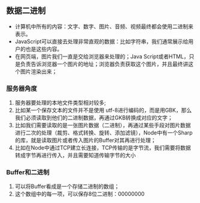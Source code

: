## 数据二进制

- 计算机中所有的内容：文字、数字、图片、音频、视频最终都会使用二进制来表示。
- JavaScript可以直接去处理非常直观的数据：比如字符串，我们通常展示给用户的也是这些内容。
- 在网页端，图片我们一直是交给浏览器来处理的；Java Script或者HTML，只是负责告诉浏览器一个图片的地址；浏览器负责获取这个图片，并且最终讲这个图片渲染出来；

### 服务器角度

1. 服务器要处理的本地文件类型相对较多;
2. 比如某一个保存文本的文件并不是使用 utf-8进行编码的，而是用GBK，那么我们必须读取到他们的二进制数据，再通过GKB转换成对应的文字；
3. 比如我们需要读取的是一张图片数据（二进制），再通过某些手段对图片数据进行二次的处理（裁剪、格式转换、旋转、添加滤镜），Node中有一个Sharp的库，就是读取图片或者传入图片的Buffer对其再进行处理；
4. 比如在Node中通过TCP建立长连接，TCP传输的是字节流，我们需要将数据转成字节再进行传入，并且需要知道传输字节的大小

### Buffer和二进制

1. 可以将Buffer看成是一个存储二进制的数组；
2. 这个数组中的每一项，可以保存8位二进制：00000000

